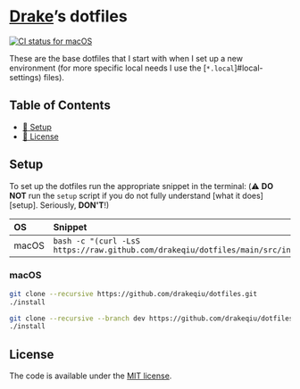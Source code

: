 # [Drake][repo]’s dotfiles

[![CI status for macOS][ci badge macos]][ci link macos]

These are the base dotfiles that I start with when I set up a new environment
(for more specific local needs I use the [`*.local`]#local-settings) files).

## Table of Contents

- [🔧 Setup](#setup)
- [📑 License](#license)

## Setup

To set up the dotfiles run the appropriate snippet in the terminal:
(⚠️ **DO NOT** run the `setup` script if you do not fully understand
[what it does][setup]. Seriously, **DON'T**!)

| OS    | Snippet                                                                              |
| :---- | :----------------------------------------------------------------------------------- |
| macOS | `bash -c "(curl -LsS https://raw.github.com/drakeqiu/dotfiles/main/src/install.sh)"` |

### macOS

```bash
git clone --recursive https://github.com/drakeqiu/dotfiles.git
./install
```

```bash
git clone --recursive --branch dev https://github.com/drakeqiu/dotfiles.git
./install
```

## License

The code is available under the [MIT license][license].

<!-- Link labels: -->

[ci badge macos]: https://github.com/drakeqiu/dotfiles/workflows/macOS/badge.svg
[ci link macos]: https://github.com/drakeqiu/dotfiles/actions?query=workflow%3AmacOS
[license]: LICENSE.txt
[repo]: https://github.com/drakeqiu
